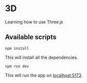 # 3D
Learning how to use Three.js

## Available scripts
```
npm install
```
This will install all the dependencies.
```
npm run dev
```
This will run the app on [localhost:5173](http://localhost:5173/).
